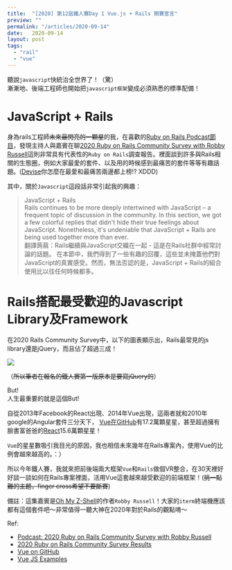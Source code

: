 ```yaml
---
title:  "[2020] 第12屆鐵人賽Day 1 Vue.js + Rails 開賽宣言"
preview: ""
permalink: "/articles/2020-09-14"
date:   2020-09-14
layout: post
tags: 
  - "rail"
  - "vue"    
---
```


聽說`javascript`快統治全世界了！（驚）  
漸漸地、後端工程師也開始把`javascript框架`變成必須熟悉的標準配備！

<!-- more -->

# JavaScript + Rails

身為rails工程師~~未來最閃亮的一顆星~~的我，在喜歡的[Ruby on Rails Podcast節目](https://podcasts.apple.com/jp/podcast/332-2020-ruby-on-rails-community-survey-with-robby-russell/id840890158?i=1000488688492&l=en?l=en&i=1000488688492)，發現主持人與嘉賓在聊[2020 Ruby on Rails Community Survey with Robby Russell](https://rails-hosting.com/2020/)這則非常具有代表性的`Ruby on Rails`調查報告。裡面談到許多與Rails相關的生態圈，例如大家最愛的套件、以及用的時候感到最痛苦的套件等等有趣話題。([Devise](https://github.com/heartcombo/devise)你怎麼在最愛和最痛苦兩邊都上榜!? XDDD)

其中，關於`Javascript`這段話非常引起我的興趣：


> JavaScript + Rails  
Rails continues to be more deeply intertwined with JavaScript – a frequent topic of discussion in the community. In this section, we got a few colorful replies that didn't hide their true feelings about JavaScript. Nonetheless, it's undeniable that JavaScript + Rails are being used together more than ever.  
翻譯蒟蒻：Rails繼續與JavaScript交織在一起 - 這是在Rails社群中經常討論的話題。 在本節中，我們得到了一些有趣的回覆，這些並未掩蓋他們對JavaScript的真實感受。然而，無法否認的是，JavaScript + Rails的組合使用比以往任何時候都多。


# Rails搭配最受歡迎的Javascript Library及Framework

在2020 Rails Community Survey中，以下的圖表顯示出，Rails最常見的js library還是jQuery，而且佔了超過三成！  

![](https://i.imgur.com/WU4jj1W.png)  
  
（~~所以筆者在報名的鐵人賽第一版原本是要寫jQuery的~~）  
  
But!  
人生最重要的就是這個But!  

自從2013年Facebook的React出現、2014年Vue出現，這兩者就和2010年google的Angular套件三分天下，
[Vue在GitHub](https://github.com/vuejs/vue)有17.2萬顆星星，甚至超過擁有臉書富爸爸的[React](https://github.com/facebook/react)15.6萬顆星星！  

`Vue`的星星數吸引我目光的原因，我也相信未來幾年在Rails專案內，使用Vue的比例會越來越高的。：）

所以今年鐵人賽，我就來把前後端兩大框架`Vue`和`Rails`做個VR整合，在30天裡好好談一談如何在Rails專案裡面，活用Vue這套越來越受歡迎的前端框架！(~~挑一點難的主題，finger cross希望不要斷賽~~)



備註：這集嘉賓是[Oh My Z-Shell](https://ohmyz.sh/)的作者`Robby Russell`！大家的`iterm`終端機應該都有這個套件吧～非常值得一聽大神在2020年對於Rails的觀點唷～

Ref:

* [Podcast: 2020 Ruby on Rails Community Survey with Robby Russell](https://podcasts.apple.com/jp/podcast/332-2020-ruby-on-rails-community-survey-with-robby-russell/id840890158?i=1000488688492&l=en?l=en&i=1000488688492)  
* [2020 Ruby on Rails Community Survey Results](https://rails-hosting.com/2020/)
* [Vue on GitHub](https://github.com/vuejs/vue)  
* [Vue JS Examples](https://vuejsexamples.com/)  

